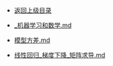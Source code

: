 - [返回上级目录](../)

- [_机器学习和数学.md](_机器学习和数学.md)
- [模型方差.md](模型方差.md)
- [线性回归_梯度下降_矩阵求导.md](线性回归_梯度下降_矩阵求导.md)